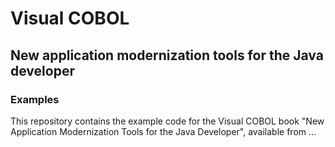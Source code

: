 # Visual COBOL 
## New application modernization tools for the Java developer
### Examples

This repository contains the example code for the Visual COBOL book "New Application Modernization Tools for the Java Developer", available from ... 



